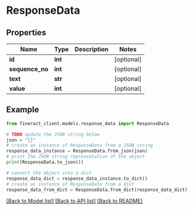# ResponseData


## Properties

Name | Type | Description | Notes
------------ | ------------- | ------------- | -------------
**id** | **int** |  | [optional] 
**sequence_no** | **int** |  | [optional] 
**text** | **str** |  | [optional] 
**value** | **int** |  | [optional] 

## Example

```python
from fineract_client.models.response_data import ResponseData

# TODO update the JSON string below
json = "{}"
# create an instance of ResponseData from a JSON string
response_data_instance = ResponseData.from_json(json)
# print the JSON string representation of the object
print(ResponseData.to_json())

# convert the object into a dict
response_data_dict = response_data_instance.to_dict()
# create an instance of ResponseData from a dict
response_data_from_dict = ResponseData.from_dict(response_data_dict)
```
[[Back to Model list]](../README.md#documentation-for-models) [[Back to API list]](../README.md#documentation-for-api-endpoints) [[Back to README]](../README.md)


